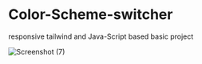 # Color-Scheme-switcher
responsive tailwind and Java-Script based basic project

![Screenshot (7)](https://github.com/Kishan101101/Color-Scheme-switcher/assets/109263899/53e281fa-3c94-4dc7-9608-146cae6550eb)
